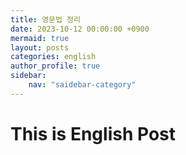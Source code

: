 ```yaml
---
title: 영문법 정리
date: 2023-10-12 00:00:00 +0900
mermaid: true
layout: posts
categories: english
author_profile: true
sidebar:
    nav: "saidebar-category"
---
```


# This is English Post
